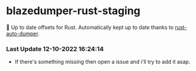 # blazedumper-rust-staging

🚀 Up to date offsets for Rust. Automatically kept up to date thanks to [rust-auto-dumper](https://github.com/Akandesh/rust-auto-dumper).


### Last Update 12-10-2022 16:24:14
- If there's something missing then open a issue and i'll try to add it asap.